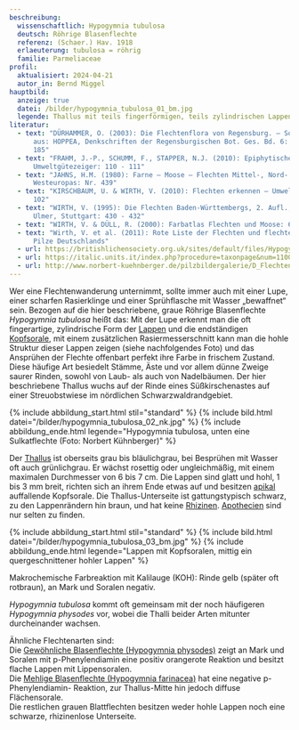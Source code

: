```yaml
---
beschreibung:
  wissenschaftlich: Hypogymnia tubulosa
  deutsch: Röhrige Blasenflechte
  referenz: (Schaer.) Hav. 1918
  erlaeuterung: tubulosa = röhrig
  familie: Parmeliaceae
profil:
  aktualisiert: 2024-04-21
  autor_in: Bernd Miggel
hauptbild:
  anzeige: true
  datei: /bilder/hypogymnia_tubulosa_01_bm.jpg
  legende: Thallus mit teils fingerförmigen, teils zylindrischen Lappen
literatur:
  - text: "DÜRHAMMER, O. (2003): Die Flechtenflora von Regensburg. – Sonderdruck
      aus: HOPPEA, Denkschriften der Regensburgischen Bot. Ges. Bd. 6: 184 -
      185"
  - text: "FRAHM, J.-P., SCHUMM, F., STAPPER, N.J. (2010): Epiphytische Flechten als
      Umweltgütezeiger: 110 - 111"
  - text: "JAHNS, H.M. (1980): Farne – Moose – Flechten Mittel-, Nord- und
      Westeuropas: Nr. 439"
  - text: "KIRSCHBAUM, U. & WIRTH, V. (2010): Flechten erkennen – Umwelt bewerten:
      102"
  - text: "WIRTH, V. (1995): Die Flechten Baden-Württembergs, 2. Aufl., 1006 S.;
      Ulmer, Stuttgart: 430 - 432"
  - text: "WIRTH, V. & DÜLL, R. (2000): Farbatlas Flechten und Moose: 66"
  - text: "Wirth, V. et al. (2011): Rote Liste der Flechten und flechtenbewohnende
      Pilze Deutschlands"
  - url: https://britishlichensociety.org.uk/sites/default/files/Hypogymnia%20tubulosa.pdf
  - url: https://italic.units.it/index.php?procedure=taxonpage&num=1100
  - url: http://www.norbert-kuehnberger.de/pilzbildergalerie/D_Flechten-Lichenes_-_226_Arten/index.htm
---
```

Wer eine Flechtenwanderung unternimmt, sollte immer auch mit einer Lupe, einer scharfen Rasierklinge und einer Sprühflasche mit Wasser „bewaffnet“ sein. Bezogen auf die hier beschriebene, graue Röhrige Blasenflechte *Hypogymnia tubulosa* heißt das: Mit der Lupe erkennt man die oft fingerartige, zylindrische Form der [Lappen](Lappen "Glossar") und die endständigen [Kopfsorale](Sorale "Glossar"), mit einem zusätzlichen Rasiermesserschnitt kann man die hohle Struktur dieser Lappen zeigen (siehe nachfolgendes Foto) und das Ansprühen der Flechte offenbart perfekt ihre Farbe in frischem Zustand. Diese häufige Art besiedelt Stämme, Äste und vor allem dünne Zweige saurer Rinden, sowohl von Laub- als auch von Nadelbäumen. Der hier beschriebene Thallus wuchs auf der Rinde eines Süßkirschenastes auf einer Streuobstwiese im nördlichen Schwarzwaldrandgebiet.

{% include abbildung_start.html stil="standard" %}
{% include bild.html datei="/bilder/hypogymnia_tubulosa_02_nk.jpg" %}
{% include abbildung_ende.html legende="Hypogymnia tubulosa, unten eine Sulkatflechte (Foto: Norbert Kühnberger)" %}

Der [Thallus](Thallus "Glossar") ist oberseits grau bis bläulichgrau, bei Besprühen mit Wasser oft auch grünlichgrau. Er wächst rosettig oder ungleichmäßig, mit einem maximalen Durchmesser von 6 bis 7 cm. Die Lappen sind glatt und hohl, 1 bis 3 mm breit, richten sich an ihrem Ende etwas auf und besitzen [apikal](apikal "Glossar") auffallende Kopfsorale. Die Thallus-Unterseite ist gattungstypisch schwarz, zu den Lappenrändern hin braun, und hat keine [Rhizinen](Rhizine "Glossar"). [Apothecien](Apothecien "Glossar") sind nur selten zu finden.

{% include abbildung_start.html stil="standard" %}
{% include bild.html datei="/bilder/hypogymnia_tubulosa_03_bm.jpg" %}
{% include abbildung_ende.html legende="Lappen mit Kopfsoralen, mittig ein quergeschnittener hohler Lappen" %}

Makrochemische Farbreaktion mit Kalilauge (KOH): Rinde gelb (später oft rotbraun), an Mark und Soralen negativ.

*Hypogymnia tubulosa* kommt oft gemeinsam mit der noch häufigeren *Hypogymnia physodes* vor, wobei die Thalli beider Arten mitunter durcheinander wachsen.

Ähnliche Flechtenarten sind:\
Die [Gewöhnliche Blasenflechte (Hypogymnia physodes)](/pilze/hypogymnia-physodes-gewöhnliche-blasenflechte) zeigt an Mark und Soralen mit p-Phenylendiamin eine positiv orangerote Reaktion und besitzt flache Lappen mit Lippensoralen.\
Die [Mehlige Blasenflechte (Hypogymnia farinacea)](/pilze/hypogymnia-farinacea-mehlige-blasenflechte) hat eine negative p-Phenylendiamin- Reaktion, zur Thallus-Mitte hin jedoch diffuse Flächensorale.\
Die restlichen grauen Blattflechten besitzen weder hohle Lappen noch eine schwarze, rhizinenlose Unterseite.